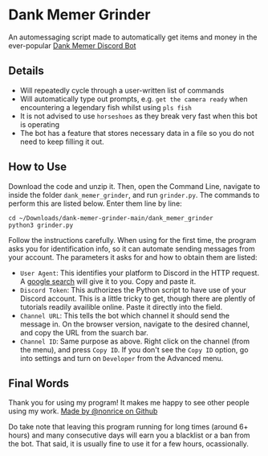 # Dank Memer Grinder
An automessaging script made to automatically get items and money in the ever-popular [Dank Memer Discord Bot](https://www.dankmemer.lol)

## Details
* Will repeatedly cycle through a user-written list of commands
* Will automatically type out prompts, e.g. `get the camera ready` when encountering a legendary fish whilst using `pls fish`
* It is not advised to use `horseshoes` as they break very fast when this bot is operating
* The bot has a feature that stores necessary data in a file so you do not need to keep filling it out.

## How to Use
Download the code and unzip it. Then, open the Command Line, navigate to inside the folder `dank_memer_grinder`, and run `grinder.py`. The commands to perform this are listed below. Enter them line by line:
```
cd ~/Downloads/dank-memer-grinder-main/dank_memer_grinder
python3 grinder.py
```
Follow the instructions carefully. When using for the first time, the program asks you for identification info, so it can automate sending messages from your account. The parameters it asks for and how to obtain them are listed:
* `User Agent`: This identifies your platform to Discord in the HTTP request. A [google search](https://www.google.com/search?q=what+is+my+user+agent) will give it to you. Copy and paste it.
* `Discord Token`: This authorizes the Python script to have use of your Discord account. This is a little tricky to get, though there are plently of tutorials readily availible online. Paste it directly into the field.
* `Channel URL`: This tells the bot which channel it should send the message in. On the browser version, navigate to the desired channel, and copy the URL from the suarch bar. 
* `Channel ID`: Same purpose as above. Right click on the channel (from the menu), and press `Copy ID`. If you don't see the `Copy ID` option, go into settings and turn on `Developer` from the Advanced menu.

## Final Words
Thank you for using my program! It makes me happy to see other people using my work. [Made by @nonrice on Github](https://github.com/nonrice)

Do take note that leaving this program running for long times (around 6+ hours) and many consecutive days will earn you a blacklist or a ban from the bot. That said, it is usually fine to use it for a few hours, ocassionally. 

